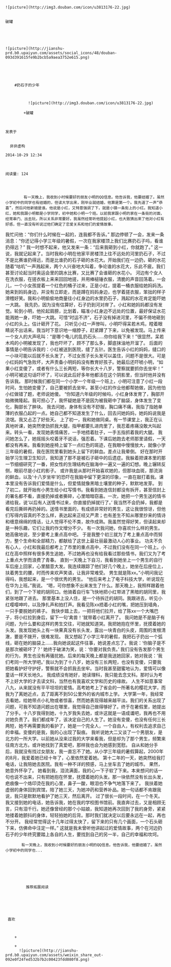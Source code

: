 
    
  
    ![picture](http://img3.douban.com/icon/u3813176-22.jpg)
    

    破罐
  
      

  
  
    ![picture](http://jianshu-prd.b0.upaiyun.com/assets/social_icons/48/douban-093d391615fe9b2bcb5a9aea3752e615.png)
  


    
      
        #扔石子的少年
        
          
            
              ![picture](http://img3.douban.com/icon/u3813176-22.jpg)
            
            +破罐
        
        
    
    发表于 

    
      非非虚构

    2014-10-29 12:34

    

    阅读量: 124
  


        
            有一天晚上，我收到小时候要好的朋友小明的QQ信息。他告诉我，他要结婚了。虽然小学初中的同学也有结婚的，但读大学出来，刚毕业就结婚，他算是第一个。我先道了一声“恭喜”，然后问他新娘是谁。他说是小红，又特意强调了下，就是小镇一条街上的小红。我知道小红，她和我跟小明都是小学同学，初中她和小明一个班。以前我家跟小明的家在一条街的对面，经常串门、出去玩，所以关系非常要好。我虽然经常听他提起小红，也大致猜出来了他对小红有好感，但一直没有听说过他们确定了恋爱关系和他们的爱情故事。

  我忙问他：“你们什么时候在一起的，连我都不告诉。”
  那边停顿了一会，发来一条消息：“你还记得小学三年级的暑假，一次在我家楼顶上我们比赛扔石子吗，看谁扔得远？”
  我一时想不起来，他又发来一条：“后来我砸到小红，你就跑了。”
  这一说，我就记起来了。当时我和小明在他家平房楼顶上往不远处的河里扔石子，不过不是比赛谁扔得远，而是比谁扔的石子砸的水花大。开始我们在一边扔，砸的水花随着“咕叽”一声溅起来，两个人兴奋地大叫着，争论谁的水花大，乐此不疲。我们甚至讨论起当时奥运会里的跳水比赛，又比赛了会谁砸的水花小。
  河边有个女人在洗衣服，在搓衣板上来来回回地搓，并用棒槌锤衣服，清脆的声音回荡着。一会儿，一个小女孩提着一个红色的桶子过来，正是小红，提着一桶衣服给她妈妈洗。她来到妈妈身边，并没有立即走，而是蹲在妈妈身边，也学着搓衣服，笨拙的样子滑稽好笑。我和小明偷偷地商量往小红身边的水里扔石子，溅起的水花肯定能吓她一大跳。
  我先扔，因为没有估算好，石子扔到河对岸了。小红和她妈妈都没有发觉。轮到小明，他抡起肩膀，比划着，瞄准小红身边不远处的位置，最好保证水花能溅她一身，吓她一大跳。可惜“时运不济”，石子没有掉进河里，不偏不倚地砸到小红的头上。估计砸开了花。
  只听见小红一声惨叫，小明吓得呆若木鸡，瞠着眼睛说不出话来。我当时下意识地一缩脖子，赶紧蹲了下来，以免被发现。马上传来一个女人的大声吼叫：“是哪个龟儿的乱扔石头……你你给我下来！”很显然，呆若木鸡的小明被发现了，我也吓坏了，顾不了那么多，脚底抹油地开溜了。
  后面的事情是小明告诉我的：小红被送到医院，缝了五针。医生告诉小红的妈妈，缝口的一小块可能以后就不长头发了，不过女孩子长头发可以盖住，问题不是很大。可是小红妈妈气急败坏，大声责备小明妈妈没有教育好孩子。她最后还吓唬小明，“如果小红变傻了，或者有什么三长两短，等你长大十八岁，警察就要抓你去坐牢！”
  小明可被这句话吓坏了，可以说此后好多年他都活在这个阴影里，但当时他并没有告诉我。
  那时候我们都在同一个小学一个年级一个班上，小明可注意了小红一段时间，生怕她变傻了，自己要被抓去坐牢。甚至小红的作业他都帮她做，因为他怕小红做错了题，老师说她傻。
  “你知道六年级的时候吗，小红身体发育了，胸部开始微微隆起。我可担心了，我怀疑她是不是因为被我砸中了脑袋，身体发生了变化，胸部长了肿块。
  我去问她，身体有没有不舒服，胸口痛不痛，我指了指她单薄的衣服凸起的一点。她自己都不知道发生了什么，回去问她妈妈，她妈妈说我是流氓。我又忐忑了好些天。
  上了初一，我和她做同桌。有一节课堂上，我正在认真地听课，她突然使劲抓我大腿，指甲都要扎进肉里了，我忍着疼痛没敢大叫起来。转头一看，发现她表情痛苦，一手地捂着肚子，一手五指抓着我的大腿。
  我问她怎么了，她摇摇头咬着牙不说话，强忍着。下课后她跑去老师那里请假，一天都没有再来。我看到她座椅上留下一点红色的斑迹，在我眼中慢慢放大，就像小学三年级的暑假，我在医院里看到她头上留下的鲜血。差点让我晕倒。
  好在那时开始学习生理卫生知识，我知道了那不是被石子砸中的后遗症。我躲着把课本里的那一节细细研究了一番，把女性的生理结构在脑海中一遍又一遍的幻想。晚上辗转反侧，眼前尽是小红的影子。
  或许我是从那时开始喜欢她的，但那块血斑，那流淌的鲜血，以及‘十八岁坐牢’的恐吓在我脑中留下更深的印象，一直在敲打着我。课本里没有告诉我们爱情是什么，但爱情就像黑暗土壤里的种子，默默地发芽。
  到了初二，就开始有小男生给小红写情书。我看到她连信封都没有拆开，甚至信封上的署名都不看，直接扔掉或者撕碎，心里暗暗窃喜。一次，她把一个男生送的情书递给我，说‘以后有人送情书过来，你直接扔掉就行了。’
  我当然不会扔掉，我都是看完后撕碎再扔掉的。送情书里面的，有成绩非常好的男生，这让我很惊讶，但他们写得内容真的不怎么样，表达起来正经又严肃；也有差生不知从哪里抄来的情诗和缠意绵绵的情话，让人觉得不伦不类，故作成熟。我虽然觉得好笑，但读起来却是一种乐趣，它们让我的作文增分不少。
  有一次我问她，你喜欢什么样的男生。她高傲地说，至少要考上重点高中吧。
  于是我整个初三就为了考上重点高中而努力，整个生命和全部精力，都献给了这世上最壮丽最激动人心的事业。
  功夫不负有心人，小红和我最后都考上了市里的重点高中，不过我们没有在同一个班上。小红在高中照样有很多男生追她，不过她再也没有给我看过那些情书，我们又为了考上重点大学而浪费了青春。
  直到一天晚上下自习，我看到她坐上一个男生的自行车后座上回家，心里醋意大发。我连续跟踪了他们好几个晚上，她坐在后座位上，扶着男生的腰，时而传来欢声笑语，让我非常难受。
  男生就是陈xx。”小明问我记得吗，我想起来，是一个很优秀的男生。
  “他后来考上了电子科技大学，听说现在在华为上班。”我说。
  “嗯，可你想象不出来发生了什么。那天晚上，我照样跟着他们，到了一个下坡的胡同口。他骑着自行车飞快地把小红带进了黑暗的胡同里，我紧张地跟了进去。
  那里基本上没人住，是一个待拆迁的胡同。我跟进去，听见小红嘤嘤呻吟，以及挣扎声和拍打声。我看见陈xx捂着小红的嘴，把她压到墙角，一只手要脱她的裤子。
  我快步踏上去，一把将他们拉开，给了陈xx一个大嘴巴子，将小红拉到身后，留下一句‘禽兽！’就带着小红离开了。
  我问她是不是脑子有问题，为什么要和这样的男生交往，可她就知道哭。我把她抱在怀里，抚摸着她的头发。我发现她头上有一块果真没有长头发，露出一块青白的头皮，周围的发根清澈，要是不拨开，很难发现。
  我又想起了小学三年的暑假，我把石子扔出一个弧线，砸在她的脑袋上……我向她说起这件往事，她说差点忘了。我说：‘你脑子是不是那次被砸坏了？’
  她终于破涕为笑，说：‘你要对我负责。’
  我们没有告发那个男生的行为，男生也没有再骚扰她。后来的每天晚上都是我送她回家，她对我说：‘我们考同一所大学吧。’
  我以为到了十八岁，她没有三长两短，也没有变傻，只要我把她看护好守护好，警察就不会抓我去坐牢。当时我甚至甜蜜地认为，爱情可以像童话一样天长地久。
  我成绩没有她好，她读理科，我只能去念文科。那时认为考不上好大学的才去读文科，当然也有我喜欢文学和历史的缘故。
  人生不如意事常八九，从来就没有平平坦坦的爱情。高考她考上了省会的一所著名的樱花大学，而我为了离她近点，去了距离不到50公里外的省内城市上学。
  大学第一年，我经常去看她，给她带点小礼物或者惊喜，然而她表现得越来越平淡。我们的关系出现了问题，可我不知道问题出在哪里，我觉得自己做得够好了。终于在暑假里，她提出了分手。十八岁我得到她，十九岁我失去她，或许这就是一语成谶吧，我再也不用对她负责了。我们都成年了，该决定自己的人生了。她没有变傻，也没有任何三长两短，她不再需要我的看护了，她是一个完全人，一个自由人，有权利去追求自己的幸福。变傻的是我，我的心出现了裂痕。
  我听说她大二又谈了一个男朋友，是北方的一所大学。以前她从没来过我的大学来看我，但是却为了那个男生，频繁来往南方北方。或许她找到了真爱吧，那样我也会为她感到宽慰。
  自从和她分手后，我就没有找过女朋友，我一直忘不了她。从小学三年级的暑假算起，2000年的8月，我爱着她已经十年了，心里依然爱着她。
  第十二年的一天，她突然给我打电话，让我陪她去医院。我有一种不详的预感，马上坐车去了她的城市。
  果然，她意外怀孕了。
  她看到我，泪流满面，我的心一下子软了下来。本来想问的话一句也说不出来，只有把她抱在怀里，抚摸着她的头发。那一块依然没有长出头发，疤痕像一个烙印烫在我的心里，鼻子一酸，眼泪也不争气地落下来了。
  我扶着她虚弱的身体回到宾馆，陪了她三天，为她冲药和营养补品。她一句话都不肯跟我说，我只是默默地看护了她三天，然后离开。
  过了很长一段时间，在一个冬天。我又接到她的电话，她告诉我，她在我的学校图书馆前。我直奔过去，又是相顾无言，只有泪千行。她还像曾经的那个小姑娘，我知道她再次回到了我的身旁，紧紧地搂着她颤抖的身体，轻轻拍她的后背。那时我们就决定以后要永远在一起，再也不分开。
  我经常觉得这十几年过得太快了，留下来的只有几个画面，一个石头砸下来，仿佛命中注定一样。”
  这就是我未曾听他讲起过的爱情故事，两个在河边扔石子的少年终究要踏上各自的人生，要找到自己的另一半，自己的幸福和坎坷。

        
           有一天晚上，我收到小时候要好的朋友小明的QQ信息。他告诉我，他要结婚了。虽然小学初中的同学也...
      
    
    
      
      
      
          
             推荐拓展阅读
        
      
    
    
      
          
     喜欢

      
      
        +
                  
        +
          ![picture](http://jianshu-prd.b0.upaiyun.com/assets/weixin_share_out-092e0f24fed532b7b2c00423fdd080f8.png)
        
      
    
  


